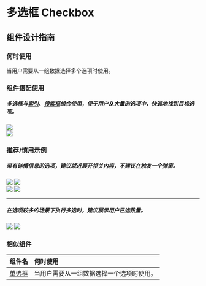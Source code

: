 # 多选框 Checkbox

## 组件设计指南

### 何时使用

当用户需要从一组数据选择多个选项时使用。

### 组件搭配使用

##### 多选框与[索引](./indexes)、[搜索框](./search)组合使用，便于用户从大量的选项中，快速地找到目标选项。

<div class="legend">
  <div class="item">
    <img src="https://tdesign.gtimg.com/site/design/mobile-guide/check-box/check-box-1.png" />
  </div>

  <div class="item">
    <img src="https://tdesign.gtimg.com/site/design/mobile-guide/check-box/check-box-2.png" />
  </div>
</div>


### 推荐/慎用示例

##### 带有详情信息的选项，建议就近展开相关内容，不建议在触发一个弹窗。

<div class="item">
  <img src="https://tdesign.gtimg.com/site/design/mobile-guide/check-box/check-box-3.png" />
  <img class="tag" src="https://tdesign.gtimg.com/site/doc/good.png" />
</div>

<div class="item">
  <img src="https://tdesign.gtimg.com/site/design/mobile-guide/check-box/check-box-4.png" />
  <img class="tag" src="https://tdesign.gtimg.com/site/doc/bad.png" />
</div>

<hr />

##### 在选项较多的场景下执行多选时，建议展示用户已选数量。


<div class="item">
  <img src="https://tdesign.gtimg.com/site/design/mobile-guide/check-box/check-box-5.png" />
  <img class="tag" src="https://tdesign.gtimg.com/site/doc/good.png" />
</div>

### 相似组件

| 组件名            | 何时使用                                 |
| :---------------- | :--------------------------------------- |
| [单选框](./radio) | 当用户需要从一组数据选择一个选项时使用。 |
